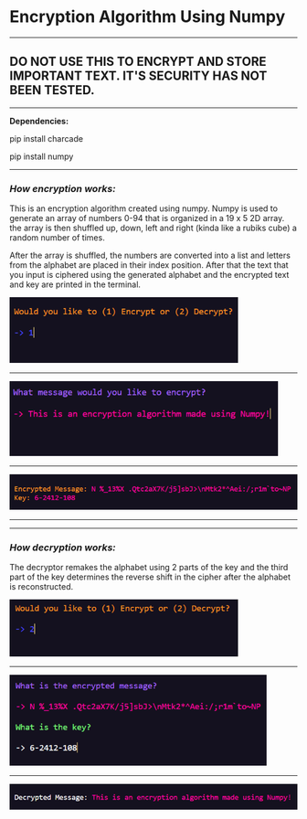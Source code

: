 # **Encryption Algorithm Using Numpy**

---

## DO NOT USE THIS TO ENCRYPT AND STORE IMPORTANT TEXT. IT'S SECURITY HAS NOT BEEN TESTED.

---

**Dependencies:**

pip install charcade

pip install numpy

---

### **_How encryption works:_**

This is an encryption algorithm created using numpy.
Numpy is used to generate an array of numbers 0-94 that is organized in a 19 x 5 2D array.
the array is then shuffled up, down, left and right (kinda like a rubiks cube) a random number of times.

After the array is shuffled, the numbers are converted into a list and letters from the alphabet
are placed in their index position. After that the text that you input is ciphered using the generated
alphabet and the encrypted text and key are printed in the terminal.

<img src="pictures/enc1.png" width="400"/>

---

<img src="pictures/enc2.png" width="470"/>

---

<img src="pictures/enc3.png" width="600"/>

---

---

### **_How decryption works:_**

The decryptor remakes the alphabet using 2 parts of the key and the third part of the key determines
the reverse shift in the cipher after the alphabet is reconstructed.

<img src="pictures/dec1.png" width="400"/>

---

<img src="pictures/dec2.png" width="450"/>

---

<img src="pictures/dec3.png" width="600"/>
